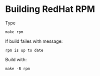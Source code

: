 # Building RedHat RPM

Type

`make rpm`

If build failes with message:

`rpm is up to date`

Build with:

`make -B rpm`
